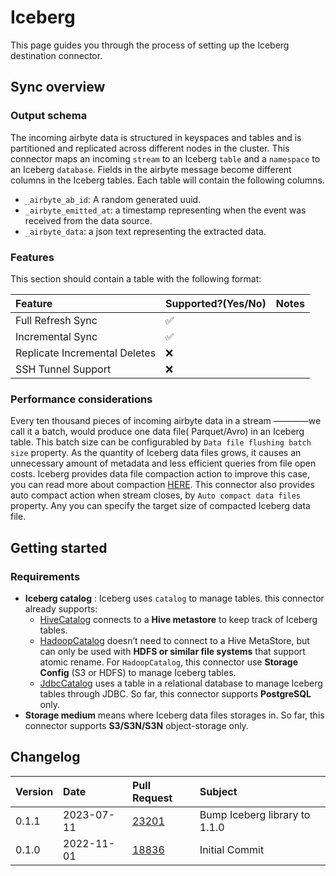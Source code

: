 # Iceberg

This page guides you through the process of setting up the Iceberg destination connector.

## Sync overview

### Output schema

The incoming airbyte data is structured in keyspaces and tables and is partitioned and replicated across different nodes
in the cluster. This connector maps an incoming `stream` to an Iceberg `table` and a `namespace` to an
Iceberg `database`. Fields in the airbyte message become different columns in the Iceberg tables. Each table will
contain the following columns.

- `_airbyte_ab_id`: A random generated uuid.
- `_airbyte_emitted_at`: a timestamp representing when the event was received from the data source.
- `_airbyte_data`: a json text representing the extracted data.

### Features

This section should contain a table with the following format:

| Feature                       | Supported?(Yes/No) | Notes |
| :---------------------------- | :----------------- | :---- |
| Full Refresh Sync             | ✅                 |       |
| Incremental Sync              | ✅                 |       |
| Replicate Incremental Deletes | ❌                 |       |
| SSH Tunnel Support            | ❌                 |       |

### Performance considerations

Every ten thousand pieces of incoming airbyte data in a stream ————we call it a batch, would produce one data file(
Parquet/Avro) in an Iceberg table. This batch size can be configurabled by `Data file flushing batch size`
property.
As the quantity of Iceberg data files grows, it causes an unnecessary amount of metadata and less efficient queries from
file open costs.
Iceberg provides data file compaction action to improve this case, you can read more about
compaction [HERE](https://iceberg.apache.org/docs/latest/maintenance/#compact-data-files).
This connector also provides auto compact action when stream closes, by `Auto compact data files` property. Any you can
specify the target size of compacted Iceberg data file.

## Getting started

### Requirements

- **Iceberg catalog** : Iceberg uses `catalog` to manage tables. this connector already supports:
  - [HiveCatalog](https://iceberg.apache.org/docs/latest/hive/#global-hive-catalog) connects to a **Hive metastore**
    to keep track of Iceberg tables.
  - [HadoopCatalog](https://iceberg.apache.org/docs/latest/java-api-quickstart/#using-a-hadoop-catalog) doesn’t need
    to connect to a Hive MetaStore, but can only be used with **HDFS or similar file systems** that support atomic
    rename. For `HadoopCatalog`, this connector use **Storage Config** (S3 or HDFS) to manage Iceberg tables.
  - [JdbcCatalog](https://iceberg.apache.org/docs/latest/jdbc/) uses a table in a relational database to manage
    Iceberg tables through JDBC. So far, this connector supports **PostgreSQL** only.
- **Storage medium** means where Iceberg data files storages in. So far, this connector supports **S3/S3N/S3N**
  object-storage only.

## Changelog

| Version | Date       | Pull Request                                             | Subject        |
| :------ | :--------- | :------------------------------------------------------- | :------------- |
| 0.1.1   | 2023-07-11 | [23201](https://github.com/airbytehq/airbyte/pull/23301) | Bump Iceberg library to 1.1.0 |
| 0.1.0   | 2022-11-01 | [18836](https://github.com/airbytehq/airbyte/pull/18836) | Initial Commit |
